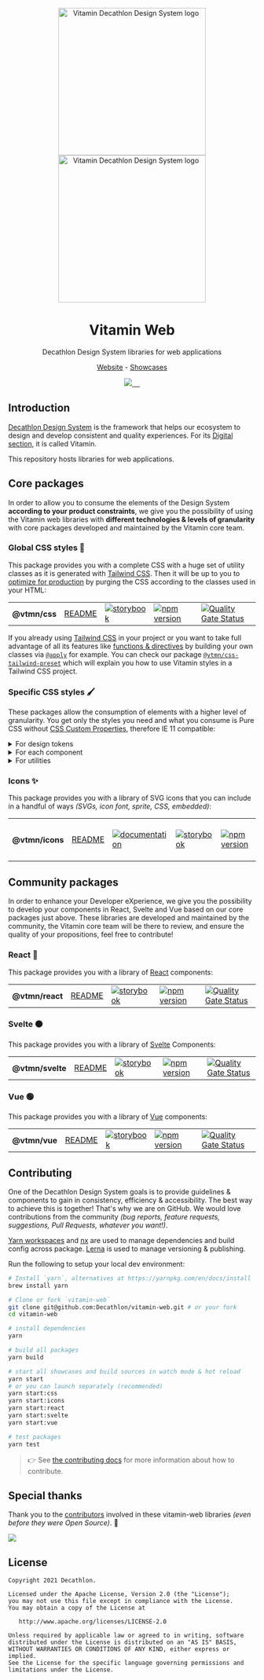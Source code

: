 <p align="center">
  <img
    width="300px"
    src="https://user-images.githubusercontent.com/9600228/102414461-e3b92b00-3ff6-11eb-9c96-5f37c4d5e02c.png#gh-light-mode-only"
    alt="Vitamin Decathlon Design System logo" />
  <img
    width="300px"
    src="https://user-images.githubusercontent.com/9600228/147513091-66fcc204-279b-4140-9be5-c16744c0f637.png#gh-dark-mode-only"
    alt="Vitamin Decathlon Design System logo" />
</p>

<h1 align="center">Vitamin Web</h1>

<p align="center">Decathlon Design System libraries for web applications</p>

<p align="center">
  <a href="https://www.decathlon.design">Website</a> - <a href="https://decathlon.github.io/vitamin-web">Showcases</a>
</p>

<p align="center">
  <a aria-label="contributors graph" href="https://github.com/decathlon/vitamin-web/graphs/contributors">
    <img src="https://img.shields.io/github/contributors/decathlon/vitamin-web.svg">
  </a>
  <a aria-label="last commit" href="https://github.com/Decathlon/vitamin-web/commits">
    <img alt="" src=
  "https://img.shields.io/github/last-commit/decathlon/vitamin-web.svg">
  </a>
  <a aria-label="license" href="https://github.com/decathlon/vitamin-web/blob/main/LICENSE">
    <img src="https://img.shields.io/github/license/decathlon/vitamin-web.svg" alt="">
  </a>
  <a aria-label="GitHub Actions - Build main branch" href="https://github.com/Decathlon/vitamin-web/actions">
    <img src="https://github.com/Decathlon/vitamin-web/workflows/Build%20main%20branch/badge.svg" alt="">
  </a>
  <a aria-label="slack" href="https://join.slack.com/t/decathlon-design/shared_invite/zt-ou0n9qas-n_oamDSVUIqvLqNO1LETJg">
    <img src="https://img.shields.io/badge/slack-Decathlon%20Design%20System-purple.svg?logo=slack" alt="">
  </a>
</p>

## Introduction

[Decathlon Design System](https://decathlon.design) is the framework that helps our ecosystem to design and develop consistent and quality experiences. For its [Digital section](https://www.decathlon.design/726f8c765/p/6145b2-overview), it is called Vitamin.

This repository hosts libraries for web applications.

## Core packages

In order to allow you to consume the elements of the Design System **according to your product constraints**, we give you the possibility of using the Vitamin web libraries with **different technologies & levels of granularity** with core packages developed and maintained by the Vitamin core team.

### Global CSS styles 🎨

This package provides you with a complete CSS with a huge set of utility classes as it is generated with [Tailwind CSS](https://tailwindcss.com). Then it will be up to you to [optimize for production](https://purgecss.com/) by purging the CSS according to the classes used in your HTML:

<table>
  <tr>
    <th>@vtmn/css</th>
    <td><a href="https://github.com/Decathlon/vitamin-web/tree/main/packages/sources/css#readme">README</a></td>
    <td><a href="https://decathlon.github.io/vitamin-web/@vtmn/showcase-css"><img src="https://img.shields.io/badge/storybook-css-d891bc?style=flat&logo=storybook" alt="storybook" /></a></td>
    <td><a href="https://www.npmjs.com/package/@vtmn/css"><img src="https://img.shields.io/npm/v/@vtmn/css?style=flat&logo=npm" alt="npm version" /></a></td>
    <td><a href="https://sonarcloud.io/dashboard?id=decathlon_vitamin-web_css"><img src="https://sonarcloud.io/api/project_badges/measure?project=decathlon_vitamin-web_css&metric=alert_status" alt="Quality Gate Status" /></a></td>
  </tr>
</table>

If you already using [Tailwind CSS](https://tailwindcss.com/) in your project or you want to take full advantage of all its features like [functions & directives](https://tailwindcss.com/docs/functions-and-directives) by building your own classes via [`@apply`](https://tailwindcss.com/docs/functions-and-directives#apply) for example. You can check our package [`@vtmn/css-tailwind-preset`](https://github.com/Decathlon/vitamin-web/tree/main/packages/sources/css/presets/tailwind#readme) which will explain you how to use Vitamin styles in a Tailwind CSS project.

### Specific CSS styles 🖌

These packages allow the consumption of elements with a higher level of granularity. You get only the styles you need and what you consume is Pure CSS without [CSS Custom Properties](https://developer.mozilla.org/en-US/docs/Web/CSS/--*), therefore IE 11 compatible:

<details>
  <summary>For design tokens</summary>

  <table>
    <tr>
      <th>@vtmn/css-design-tokens</th>
      <td><a href="https://github.com/Decathlon/vitamin-web/tree/main/packages/sources/css/src/design-tokens#readme">README</a></td>
      <td><a href="https://decathlon.github.io/vitamin-web/@vtmn/showcase-css/index.html?path=/story/guidelines-colors--page"><img src="https://img.shields.io/badge/storybook-css-d891bc?style=flat&logo=storybook" alt="storybook" /></a></td>
      <td><a href="https://www.npmjs.com/package/@vtmn/css-design-tokens"><img src="https://img.shields.io/npm/v/@vtmn/css-design-tokens?style=flat&logo=npm" alt="npm version" /></a></td>
      <td><a href="https://sonarcloud.io/dashboard?id=decathlon_vitamin-web_css"><img src="https://sonarcloud.io/api/project_badges/measure?project=decathlon_vitamin-web_css&metric=alert_status" alt="Quality Gate Status" /></a></td>
    </tr>
  </table>
</details>

<details>
  <summary>For each component</summary>

  <table>
    <tr>
      <th>@vtmn/css-alert</th>
      <td><a href="https://github.com/Decathlon/vitamin-web/tree/main/packages/sources/css/src/components/alert#readme">README</a></td>
      <td><a href="https://www.decathlon.design/726f8c765/p/64b4b5-alert-beta/b/129609"><img src="https://img.shields.io/badge/decathlon.design-docs-007dbc" alt="documentation" /></a></td>
      <td><a href="https://decathlon.github.io/vitamin-web/@vtmn/showcase-css/?path=/docs/components-alert--overview"><img src="https://img.shields.io/badge/storybook-css-d891bc?style=flat&logo=storybook" alt="storybook" /></a></td>
      <td><a href="https://www.npmjs.com/package/@vtmn/css-alert"><img src="https://img.shields.io/npm/v/@vtmn/css-alert?style=flat&logo=npm" alt="npm version" /></a></td>
      <td><a href="https://sonarcloud.io/dashboard?id=decathlon_vitamin-web_css"><img src="https://sonarcloud.io/api/project_badges/measure?project=decathlon_vitamin-web_css&metric=alert_status" alt="Quality Gate Status" /></a></td>
    </tr>
    <tr>
      <th>@vtmn/css-badge</th>
      <td><a href="https://github.com/Decathlon/vitamin-web/tree/main/packages/sources/css/src/components/badge#readme">README</a></td>
      <td><a href="https://www.decathlon.design/726f8c765/p/465f7c-badge-beta"><img src="https://img.shields.io/badge/decathlon.design-docs-007dbc" alt="documentation" /></a></td>
      <td><a href="https://decathlon.github.io/vitamin-web/@vtmn/showcase-css/?path=/docs/components-badge--overview"><img src="https://img.shields.io/badge/storybook-css-d891bc?style=flat&logo=storybook" alt="storybook" /></a></td>
      <td><a href="https://www.npmjs.com/package/@vtmn/css-badge"><img src="https://img.shields.io/npm/v/@vtmn/css-badge?style=flat&logo=npm" alt="npm version" /></a></td>
      <td><a href="https://sonarcloud.io/dashboard?id=decathlon_vitamin-web_css"><img src="https://sonarcloud.io/api/project_badges/measure?project=decathlon_vitamin-web_css&metric=alert_status" alt="Quality Gate Status" /></a></td>
    </tr>
    <tr>
      <th>@vtmn/css-button</th>
      <td><a href="https://github.com/Decathlon/vitamin-web/tree/main/packages/sources/css/src/components/button#readme">README</a></td>
      <td><a href="https://www.decathlon.design/726f8c765/p/8008f8-button"><img src="https://img.shields.io/badge/decathlon.design-docs-007dbc" alt="documentation" /></a></td>
      <td><a href="https://decathlon.github.io/vitamin-web/@vtmn/showcase-css/?path=/docs/components-button--overview"><img src="https://img.shields.io/badge/storybook-css-d891bc?style=flat&logo=storybook" alt="storybook" /></a></td>
      <td><a href="https://www.npmjs.com/package/@vtmn/css-button"><img src="https://img.shields.io/npm/v/@vtmn/css-button?style=flat&logo=npm" alt="npm version" /></a></td>
      <td><a href="https://sonarcloud.io/dashboard?id=decathlon_vitamin-web_css"><img src="https://sonarcloud.io/api/project_badges/measure?project=decathlon_vitamin-web_css&metric=alert_status" alt="Quality Gate Status" /></a></td>
    </tr>
    <tr>
      <th>@vtmn/css-breadcrumb</th>
      <td><a href="https://github.com/Decathlon/vitamin-web/tree/main/packages/sources/css/src/components/breadcrumb#readme">README</a></td>
      <td><a href="https://www.decathlon.design/726f8c765/v/0/p/95fc13-breadcrumb"><img src="https://img.shields.io/badge/decathlon.design-docs-007dbc" alt="documentation" /></a></td>
      <td><a href="https://decathlon.github.io/vitamin-web/@vtmn/showcase-css/?path=/docs/components-breadcrumb--overview"><img src="https://img.shields.io/badge/storybook-css-d891bc?style=flat&logo=storybook" alt="storybook" /></a></td>
      <td><a href="https://www.npmjs.com/package/@vtmn/css-breadcrumb"><img src="https://img.shields.io/npm/v/@vtmn/css-breadcrumb?style=flat&logo=npm" alt="npm version" /></a></td>
      <td><a href="https://sonarcloud.io/dashboard?id=decathlon_vitamin-web_css"><img src="https://sonarcloud.io/api/project_badges/measure?project=decathlon_vitamin-web_css&metric=alert_status" alt="Quality Gate Status" /></a></td>
    </tr>
    <tr>
      <th>@vtmn/css-card</th>
      <td><a href="https://github.com/Decathlon/vitamin-web/tree/main/packages/sources/css/src/components/card#readme">README</a></td>
      <td><a href="https://www.decathlon.design/726f8c765/p/88fc2b-card-beta/b/51e109"><img src="https://img.shields.io/badge/decathlon.design-docs-007dbc" alt="documentation" /></a></td>
      <td><a href="https://decathlon.github.io/vitamin-web/@vtmn/showcase-css/?path=/docs/components-card--overview"><img src="https://img.shields.io/badge/storybook-css-d891bc?style=flat&logo=storybook" alt="storybook" /></a></td>
      <td><a href="https://www.npmjs.com/package/@vtmn/css-card"><img src="https://img.shields.io/npm/v/@vtmn/css-card?style=flat&logo=npm" alt="npm version" /></a></td>
      <td><a href="https://sonarcloud.io/dashboard?id=decathlon_vitamin-web_css"><img src="https://sonarcloud.io/api/project_badges/measure?project=decathlon_vitamin-web_css&metric=alert_status" alt="Quality Gate Status" /></a></td>
    </tr>
    <tr>
      <th>@vtmn/css-checkbox</th>
      <td><a href="https://github.com/Decathlon/vitamin-web/tree/main/packages/sources/css/src/components/checkbox#readme">README</a></td>
      <td><a href="https://www.decathlon.design/726f8c765/p/953c37-checkbox"><img src="https://img.shields.io/badge/decathlon.design-docs-007dbc" alt="documentation" /></a></td>
      <td><a href="https://decathlon.github.io/vitamin-web/@vtmn/showcase-css/?path=/docs/components-checkbox--overview"><img src="https://img.shields.io/badge/storybook-css-d891bc?style=flat&logo=storybook" alt="storybook" /></a></td>
      <td><a href="https://www.npmjs.com/package/@vtmn/css-checkbox"><img src="https://img.shields.io/npm/v/@vtmn/css-checkbox?style=flat&logo=npm" alt="npm version" /></a></td>
      <td><a href="https://sonarcloud.io/dashboard?id=decathlon_vitamin-web_css"><img src="https://sonarcloud.io/api/project_badges/measure?project=decathlon_vitamin-web_css&metric=alert_status" alt="Quality Gate Status" /></a></td>
    </tr>
    <tr>
      <th>@vtmn/css-chip</th>
      <td><a href="https://github.com/Decathlon/vitamin-web/tree/main/packages/sources/css/src/components/chip#readme">README</a></td>
      <td><a href="https://www.decathlon.design/726f8c765/p/953c37-chip"><img src="https://img.shields.io/badge/decathlon.design-docs-007dbc" alt="documentation" /></a></td>
      <td><a href="https://decathlon.github.io/vitamin-web/@vtmn/showcase-css/?path=/docs/components-chip--overview"><img src="https://img.shields.io/badge/storybook-css-d891bc?style=flat&logo=storybook" alt="storybook" /></a></td>
      <td><a href="https://www.npmjs.com/package/@vtmn/css-chip"><img src="https://img.shields.io/npm/v/@vtmn/css-chip?style=flat&logo=npm" alt="npm version" /></a></td>
      <td><a href="https://sonarcloud.io/dashboard?id=decathlon_vitamin-web_css"><img src="https://sonarcloud.io/api/project_badges/measure?project=decathlon_vitamin-web_css&metric=alert_status" alt="Quality Gate Status" /></a></td>
    </tr>
    <tr>
      <th>@vtmn/css-divider</th>
      <td><a href="https://github.com/Decathlon/vitamin-web/tree/main/packages/sources/css/src/components/divider#readme">README</a></td>
      <td><a href="https://www.decathlon.design/726f8c765/p/28ad9b-divider-beta/b/75bea6"><img src="https://img.shields.io/badge/decathlon.design-docs-007dbc" alt="documentation" /></a></td>
      <td><a href="https://decathlon.github.io/vitamin-web/@vtmn/showcase-css/?path=/docs/components-divider--overview"><img src="https://img.shields.io/badge/storybook-css-d891bc?style=flat&logo=storybook" alt="storybook" /></a></td>
      <td><a href="https://www.npmjs.com/package/@vtmn/css-divider"><img src="https://img.shields.io/npm/v/@vtmn/css-divider?style=flat&logo=npm" alt="npm version" /></a></td>
      <td><a href="https://sonarcloud.io/dashboard?id=decathlon_vitamin-web_css"><img src="https://sonarcloud.io/api/project_badges/measure?project=decathlon_vitamin-web_css&metric=alert_status" alt="Quality Gate Status" /></a></td>
    </tr>
    <tr>
      <th>@vtmn/css-link</th>
      <td><a href="https://github.com/Decathlon/vitamin-web/tree/main/packages/sources/css/src/components/link#readme">README</a></td>
      <td><a href="https://www.decathlon.design/726f8c765/p/086ae8-link"><img src="https://img.shields.io/badge/decathlon.design-docs-007dbc" alt="documentation" /></a></td>
      <td><a href="https://decathlon.github.io/vitamin-web/@vtmn/showcase-css/?path=/docs/components-link--overview"><img src="https://img.shields.io/badge/storybook-css-d891bc?style=flat&logo=storybook" alt="storybook" /></a></td>
      <td><a href="https://www.npmjs.com/package/@vtmn/css-link"><img src="https://img.shields.io/npm/v/@vtmn/css-link?style=flat&logo=npm" alt="npm version" /></a></td>
      <td><a href="https://sonarcloud.io/dashboard?id=decathlon_vitamin-web_css"><img src="https://sonarcloud.io/api/project_badges/measure?project=decathlon_vitamin-web_css&metric=alert_status" alt="Quality Gate Status" /></a></td>
    </tr>
    <tr>
      <th>@vtmn/css-loader</th>
      <td><a href="https://github.com/Decathlon/vitamin-web/tree/main/packages/sources/css/src/components/loader#readme">README</a></td>
      <td><a href="https://www.decathlon.design/726f8c765/p/09b561-loader-beta/b/32cf1b"><img src="https://img.shields.io/badge/decathlon.design-docs-007dbc" alt="documentation" /></a></td>
      <td><a href="https://decathlon.github.io/vitamin-web/@vtmn/showcase-css/?path=/docs/components-loader--overview"><img src="https://img.shields.io/badge/storybook-css-d891bc?style=flat&logo=storybook" alt="storybook" /></a></td>
      <td><a href="https://www.npmjs.com/package/@vtmn/css-loader"><img src="https://img.shields.io/npm/v/@vtmn/css-loader?style=flat&logo=npm" alt="npm version" /></a></td>
      <td><a href="https://sonarcloud.io/dashboard?id=decathlon_vitamin-web_css"><img src="https://sonarcloud.io/api/project_badges/measure?project=decathlon_vitamin-web_css&metric=alert_status" alt="Quality Gate Status" /></a></td>
    </tr>
    <tr>
      <th>@vtmn/css-modal</th>
      <td><a href="https://github.com/Decathlon/vitamin-web/tree/main/packages/sources/css/src/components/modal#readme">README</a></td>
      <td><a href="https://www.decathlon.design/726f8c765/p/9596dd-modal-beta/b/08a8f6"><img src="https://img.shields.io/badge/decathlon.design-docs-007dbc" alt="documentation" /></a></td>
      <td><a href="https://decathlon.github.io/vitamin-web/@vtmn/showcase-css/?path=/docs/components-modal--overview"><img src="https://img.shields.io/badge/storybook-css-d891bc?style=flat&logo=storybook" alt="storybook" /></a></td>
      <td><a href="https://www.npmjs.com/package/@vtmn/css-modal"><img src="https://img.shields.io/npm/v/@vtmn/css-modal?style=flat&logo=npm" alt="npm version" /></a></td>
      <td><a href="https://sonarcloud.io/dashboard?id=decathlon_vitamin-web_css"><img src="https://sonarcloud.io/api/project_badges/measure?project=decathlon_vitamin-web_css&metric=alert_status" alt="Quality Gate Status" /></a></td>
    </tr>
    <tr>
      <th>@vtmn/css-navbar</th>
      <td><a href="https://github.com/Decathlon/vitamin-web/tree/main/packages/sources/css/src/components/navbar#readme">README</a></td>
      <td><a href="https://www.decathlon.design/726f8c765/p/9596dd-navbar-beta/b/08a8f6"><img src="https://img.shields.io/badge/decathlon.design-docs-007dbc" alt="documentation" /></a></td>
      <td><a href="https://decathlon.github.io/vitamin-web/@vtmn/showcase-css/?path=/docs/components-navbar--overview"><img src="https://img.shields.io/badge/storybook-css-d891bc?style=flat&logo=storybook" alt="storybook" /></a></td>
      <td><a href="https://www.npmjs.com/package/@vtmn/css-navbar"><img src="https://img.shields.io/npm/v/@vtmn/css-navbar?style=flat&logo=npm" alt="npm version" /></a></td>
      <td><a href="https://sonarcloud.io/dashboard?id=decathlon_vitamin-web_css"><img src="https://sonarcloud.io/api/project_badges/measure?project=decathlon_vitamin-web_css&metric=alert_status" alt="Quality Gate Status" /></a></td>
    </tr>
    <tr>
      <th>@vtmn/css-popover</th>
      <td><a href="https://github.com/Decathlon/vitamin-web/tree/main/packages/sources/css/src/components/popover#readme">README</a></td>
      <td><a href="https://www.decathlon.design/726f8c765/p/3086dd-popover-beta/b/129609"><img src="https://img.shields.io/badge/decathlon.design-docs-007dbc" alt="documentation" /></a></td>
      <td><a href="https://decathlon.github.io/vitamin-web/@vtmn/showcase-css/?path=/docs/components-popover--overview"><img src="https://img.shields.io/badge/storybook-css-d891bc?style=flat&logo=storybook" alt="storybook" /></a></td>
      <td><a href="https://www.npmjs.com/package/@vtmn/css-popover"><img src="https://img.shields.io/npm/v/@vtmn/css-popover?style=flat&logo=npm" alt="npm version" /></a></td>
      <td><a href="https://sonarcloud.io/dashboard?id=decathlon_vitamin-web_css"><img src="https://sonarcloud.io/api/project_badges/measure?project=decathlon_vitamin-web_css&metric=alert_status" alt="Quality Gate Status" /></a></td>
    </tr>
    <tr>
      <th>@vtmn/css-progressbar</th>
      <td><a href="https://github.com/Decathlon/vitamin-web/tree/main/packages/sources/css/src/components/progressbar#readme">README</a></td>
      <td><a href="https://www.decathlon.design/726f8c765/p/2388f2-progressbar-beta"><img src="https://img.shields.io/badge/decathlon.design-docs-007dbc" alt="documentation" /></a></td>
      <td><a href="https://decathlon.github.io/vitamin-web/@vtmn/showcase-css/?path=/docs/components-progressbar--overview"><img src="https://img.shields.io/badge/storybook-css-d891bc?style=flat&logo=storybook" alt="storybook" /></a></td>
      <td><a href="https://www.npmjs.com/package/@vtmn/css-progressbar"><img src="https://img.shields.io/npm/v/@vtmn/css-progressbar?style=flat&logo=npm" alt="npm version" /></a></td>
      <td><a href="https://sonarcloud.io/dashboard?id=decathlon_vitamin-web_css"><img src="https://sonarcloud.io/api/project_badges/measure?project=decathlon_vitamin-web_css&metric=alert_status" alt="Quality Gate Status" /></a></td>
    </tr>
    <tr>
      <th>@vtmn/css-quantity</th>
      <td><a href="https://github.com/Decathlon/vitamin-web/tree/main/packages/sources/css/src/components/quantity#readme">README</a></td>
      <td><a href="https://www.decathlon.design/726f8c765/v/0/p/207abd-quantity-beta/b/75bea6"><img src="https://img.shields.io/badge/decathlon.design-docs-007dbc" alt="documentation" /></a></td>
      <td><a href="https://decathlon.github.io/vitamin-web/@vtmn/showcase-css/?path=/docs/components-quantity--overview"><img src="https://img.shields.io/badge/storybook-css-d891bc?style=flat&logo=storybook" alt="storybook" /></a></td>
      <td><a href="https://www.npmjs.com/package/@vtmn/css-quantity"><img src="https://img.shields.io/npm/v/@vtmn/css-quantity?style=flat&logo=npm" alt="npm version" /></a></td>
      <td><a href="https://sonarcloud.io/dashboard?id=decathlon_vitamin-web_css"><img src="https://sonarcloud.io/api/project_badges/measure?project=decathlon_vitamin-web_css&metric=alert_status" alt="Quality Gate Status" /></a></td>
    </tr>
    <tr>
      <th>@vtmn/css-radio-button</th>
      <td><a href="https://github.com/Decathlon/vitamin-web/tree/main/packages/sources/css/src/components/radio-button#readme">README</a></td>
      <td><a href="https://www.decathlon.design/726f8c765/p/31e934-radio-button"><img src="https://img.shields.io/badge/decathlon.design-docs-007dbc" alt="documentation" /></a></td>
      <td><a href="https://decathlon.github.io/vitamin-web/@vtmn/showcase-css/?path=/docs/components-radio-button--overview"><img src="https://img.shields.io/badge/storybook-css-d891bc?style=flat&logo=storybook" alt="storybook" /></a></td>
      <td><a href="https://www.npmjs.com/package/@vtmn/css-radio-button"><img src="https://img.shields.io/npm/v/@vtmn/css-radio-button?style=flat&logo=npm" alt="npm version" /></a></td>
      <td><a href="https://sonarcloud.io/dashboard?id=decathlon_vitamin-web_css"><img src="https://sonarcloud.io/api/project_badges/measure?project=decathlon_vitamin-web_css&metric=alert_status" alt="Quality Gate Status" /></a></td>
    </tr>
    <tr>
      <th>@vtmn/css-rating</th>
      <td><a href="https://github.com/Decathlon/vitamin-web/tree/main/packages/sources/css/src/components/rating#readme">README</a></td>
      <td><a href="https://www.decathlon.design/726f8c765/p/19ec87-rating-beta/b/5496b9"><img src="https://img.shields.io/badge/decathlon.design-docs-007dbc" alt="documentation" /></a></td>
      <td><a href="https://decathlon.github.io/vitamin-web/@vtmn/showcase-css/?path=/docs/components-rating--overview"><img src="https://img.shields.io/badge/storybook-css-d891bc?style=flat&logo=storybook" alt="storybook" /></a></td>
      <td><a href="https://www.npmjs.com/package/@vtmn/css-rating"><img src="https://img.shields.io/npm/v/@vtmn/css-rating?style=flat&logo=npm" alt="npm version" /></a></td>
      <td><a href="https://sonarcloud.io/dashboard?id=decathlon_vitamin-web_css"><img src="https://sonarcloud.io/api/project_badges/measure?project=decathlon_vitamin-web_css&metric=alert_status" alt="Quality Gate Status" /></a></td>
    </tr>
    <tr>
      <th>@vtmn/css-search</th>
      <td><a href="https://github.com/Decathlon/vitamin-web/tree/main/packages/sources/css/src/components/search#readme">README</a></td>
      <td><a href="https://www.decathlon.design/726f8c765/v/0/p/666649-search-beta/b/711780"><img src="https://img.shields.io/badge/decathlon.design-docs-007dbc" alt="documentation" /></a></td>
      <td><a href="https://decathlon.github.io/vitamin-web/@vtmn/showcase-css/?path=/docs/components-search--overview"><img src="https://img.shields.io/badge/storybook-css-d891bc?style=flat&logo=storybook" alt="storybook" /></a></td>
      <td><a href="https://www.npmjs.com/package/@vtmn/css-search"><img src="https://img.shields.io/npm/v/@vtmn/css-search?style=flat&logo=npm" alt="npm version" /></a></td>
      <td><a href="https://sonarcloud.io/dashboard?id=decathlon_vitamin-web_css"><img src="https://sonarcloud.io/api/project_badges/measure?project=decathlon_vitamin-web_css&metric=alert_status" alt="Quality Gate Status" /></a></td>
    </tr>
    <tr>
      <th>@vtmn/css-select</th>
      <td><a href="https://github.com/Decathlon/vitamin-web/tree/main/packages/sources/css/src/components/select#readme">README</a></td>
      <td><a href="https://www.decathlon.design/726f8c765/p/46ee45-select-beta/b/136a45"><img src="https://img.shields.io/badge/decathlon.design-docs-007dbc" alt="documentation" /></a></td>
      <td><a href="https://decathlon.github.io/vitamin-web/@vtmn/showcase-css/?path=/docs/components-select--overview"><img src="https://img.shields.io/badge/storybook-css-d891bc?style=flat&logo=storybook" alt="storybook" /></a></td>
      <td><a href="https://www.npmjs.com/package/@vtmn/css-select"><img src="https://img.shields.io/npm/v/@vtmn/css-select?style=flat&logo=npm" alt="npm version" /></a></td>
      <td><a href="https://sonarcloud.io/dashboard?id=decathlon_vitamin-web_css"><img src="https://sonarcloud.io/api/project_badges/measure?project=decathlon_vitamin-web_css&metric=alert_status" alt="Quality Gate Status" /></a></td>
    </tr>
    <tr>
      <th>@vtmn/css-skeleton</th>
      <td><a href="https://github.com/Decathlon/vitamin-web/tree/main/packages/sources/css/src/components/skeleton#readme">README</a></td>
      <td><a href="https://www.decathlon.design/726f8c765/p/79685a-skeleton-beta/b/122d98"><img src="https://img.shields.io/badge/decathlon.design-docs-007dbc" alt="documentation" /></a></td>
      <td><a href="https://decathlon.github.io/vitamin-web/@vtmn/showcase-css/?path=/docs/components-skeleton--overview"><img src="https://img.shields.io/badge/storybook-css-d891bc?style=flat&logo=storybook" alt="storybook" /></a></td>
      <td><a href="https://www.npmjs.com/package/@vtmn/css-skeleton"><img src="https://img.shields.io/npm/v/@vtmn/css-skeleton?style=flat&logo=npm" alt="npm version" /></a></td>
      <td><a href="https://sonarcloud.io/dashboard?id=decathlon_vitamin-web_css"><img src="https://sonarcloud.io/api/project_badges/measure?project=decathlon_vitamin-web_css&metric=alert_status" alt="Quality Gate Status" /></a></td>
    </tr>
    <tr>
      <th>@vtmn/css-snackbar</th>
      <td><a href="https://github.com/Decathlon/vitamin-web/tree/main/packages/sources/css/src/components/snackbar#readme">README</a></td>
      <td><a href="https://www.decathlon.design/726f8c765/p/798580-snackbar-beta/b/129609"><img src="https://img.shields.io/badge/decathlon.design-docs-007dbc" alt="documentation" /></a></td>
      <td><a href="https://decathlon.github.io/vitamin-web/@vtmn/showcase-css/?path=/docs/components-snackbar--overview"><img src="https://img.shields.io/badge/storybook-css-d891bc?style=flat&logo=storybook" alt="storybook" /></a></td>
      <td><a href="https://www.npmjs.com/package/@vtmn/css-snackbar"><img src="https://img.shields.io/npm/v/@vtmn/css-snackbar?style=flat&logo=npm" alt="npm version" /></a></td>
      <td><a href="https://sonarcloud.io/dashboard?id=decathlon_vitamin-web_css"><img src="https://sonarcloud.io/api/project_badges/measure?project=decathlon_vitamin-web_css&metric=alert_status" alt="Quality Gate Status" /></a></td>
    </tr>
    <tr>
      <th>@vtmn/css-tabs</th>
      <td><a href="https://github.com/Decathlon/vitamin-web/tree/main/packages/sources/css/src/components/tabs#readme">README</a></td>
      <td><a href="https://www.decathlon.design/726f8c765/p/705308-tabs-beta/b/4177c3"><img src="https://img.shields.io/badge/decathlon.design-docs-007dbc" alt="documentation" /></a></td>
      <td><a href="https://decathlon.github.io/vitamin-web/@vtmn/showcase-css/?path=/docs/components-tabs--overview"><img src="https://img.shields.io/badge/storybook-css-d891bc?style=flat&logo=storybook" alt="storybook" /></a></td>
      <td><a href="https://www.npmjs.com/package/@vtmn/css-tabs"><img src="https://img.shields.io/npm/v/@vtmn/css-tabs?style=flat&logo=npm" alt="npm version" /></a></td>
      <td><a href="https://sonarcloud.io/dashboard?id=decathlon_vitamin-web_css"><img src="https://sonarcloud.io/api/project_badges/measure?project=decathlon_vitamin-web_css&metric=alert_status" alt="Quality Gate Status" /></a></td>
    </tr>
    <tr>
      <th>@vtmn/css-text-input</th>
      <td><a href="https://github.com/Decathlon/vitamin-web/tree/main/packages/sources/css/src/components/text-input#readme">README</a></td>
      <td><a href="https://www.decathlon.design/726f8c765/p/31121d-text-input"><img src="https://img.shields.io/badge/decathlon.design-docs-007dbc" alt="documentation" /></a></td>
      <td><a href="https://decathlon.github.io/vitamin-web/@vtmn/showcase-css/?path=/docs/components-text-input--overview"><img src="https://img.shields.io/badge/storybook-css-d891bc?style=flat&logo=storybook" alt="storybook" /></a></td>
      <td><a href="https://www.npmjs.com/package/@vtmn/css-text-input"><img src="https://img.shields.io/npm/v/@vtmn/css-text-input?style=flat&logo=npm" alt="npm version" /></a></td>
      <td><a href="https://sonarcloud.io/dashboard?id=decathlon_vitamin-web_css"><img src="https://sonarcloud.io/api/project_badges/measure?project=decathlon_vitamin-web_css&metric=alert_status" alt="Quality Gate Status" /></a></td>
    </tr>
    <tr>
      <th>@vtmn/css-toast</th>
      <td><a href="https://github.com/Decathlon/vitamin-web/tree/main/packages/sources/css/src/components/toast#readme">README</a></td>
      <td><a href="https://www.decathlon.design/726f8c765/p/4450b2-toast-beta/b/129609"><img src="https://img.shields.io/badge/decathlon.design-docs-007dbc" alt="documentation" /></a></td>
      <td><a href="https://decathlon.github.io/vitamin-web/@vtmn/showcase-css/?path=/docs/components-toast--overview"><img src="https://img.shields.io/badge/storybook-css-d891bc?style=flat&logo=storybook" alt="storybook" /></a></td>
      <td><a href="https://www.npmjs.com/package/@vtmn/css-toast"><img src="https://img.shields.io/npm/v/@vtmn/css-toast?style=flat&logo=npm" alt="npm version" /></a></td>
      <td><a href="https://sonarcloud.io/dashboard?id=decathlon_vitamin-web_css"><img src="https://sonarcloud.io/api/project_badges/measure?project=decathlon_vitamin-web_css&metric=alert_status" alt="Quality Gate Status" /></a></td>
    </tr>
    <tr>
      <th>@vtmn/css-toggle</th>
      <td><a href="https://github.com/Decathlon/vitamin-web/tree/main/packages/sources/css/src/components/toggle#readme">README</a></td>
      <td><a href="https://www.decathlon.design/726f8c765/p/99628d-toggle"><img src="https://img.shields.io/badge/decathlon.design-docs-007dbc" alt="documentation" /></a></td>
      <td><a href="https://decathlon.github.io/vitamin-web/@vtmn/showcase-css/?path=/docs/components-toggle--overview"><img src="https://img.shields.io/badge/storybook-css-d891bc?style=flat&logo=storybook" alt="storybook" /></a></td>
      <td><a href="https://www.npmjs.com/package/@vtmn/css-toggle"><img src="https://img.shields.io/npm/v/@vtmn/css-toggle?style=flat&logo=npm" alt="npm version" /></a></td>
      <td><a href="https://sonarcloud.io/dashboard?id=decathlon_vitamin-web_css"><img src="https://sonarcloud.io/api/project_badges/measure?project=decathlon_vitamin-web_css&metric=alert_status" alt="Quality Gate Status" /></a></td>
    </tr>
    <tr>
      <th>@vtmn/css-tooltip</th>
      <td><a href="https://github.com/Decathlon/vitamin-web/tree/main/packages/sources/css/src/components/tooltip#readme">README</a></td>
      <td><a href="https://www.decathlon.design/726f8c765/p/595266-tooltip-beta/b/97ce1d"><img src="https://img.shields.io/badge/decathlon.design-docs-007dbc" alt="documentation" /></a></td>
      <td><a href="https://decathlon.github.io/vitamin-web/@vtmn/showcase-css/?path=/docs/components-tooltip--overview"><img src="https://img.shields.io/badge/storybook-css-d891bc?style=flat&logo=storybook" alt="storybook" /></a></td>
      <td><a href="https://www.npmjs.com/package/@vtmn/css-tooltip"><img src="https://img.shields.io/npm/v/@vtmn/css-tooltip?style=flat&logo=npm" alt="npm version" /></a></td>
      <td><a href="https://sonarcloud.io/dashboard?id=decathlon_vitamin-web_css"><img src="https://sonarcloud.io/api/project_badges/measure?project=decathlon_vitamin-web_css&metric=alert_status" alt="Quality Gate Status" /></a></td>
    </tr>
  </table>
 </details>

<details>
  <summary>For utilities</summary>

  <table>
    <tr>
      <th>@vtmn/css-utilities</th>
      <td><a href="https://github.com/Decathlon/vitamin-web/tree/main/packages/sources/css/src/utilities#readme">README</a></td>
      <td><a href="https://decathlon.github.io/vitamin-web/@vtmn/showcase-css/index.html?path=/docs/guidelines-typography--overview"><img src="https://img.shields.io/badge/storybook-css-d891bc?style=flat&logo=storybook" alt="storybook" /></a></td>
      <td><a href="https://www.npmjs.com/package/@vtmn/css-utilities"><img src="https://img.shields.io/npm/v/@vtmn/css-utilities?style=flat&logo=npm" alt="npm version" /></a></td>
      <td><a href="https://sonarcloud.io/dashboard?id=decathlon_vitamin-web_css"><img src="https://sonarcloud.io/api/project_badges/measure?project=decathlon_vitamin-web_css&metric=alert_status" alt="Quality Gate Status" /></a></td>
    </tr>
  </table>
</details>

### Icons ✨

This package provides you with a library of SVG icons that you can include in a handful of ways _(SVGs, icon font, sprite, CSS, embedded)_:

<table>
  <tr>
    <th>@vtmn/icons</th>
    <td><a href="https://github.com/Decathlon/vitamin-web/tree/main/packages/sources/icons#readme">README</a></td>
    <td><a href="https://www.decathlon.design/726f8c765/p/91dc94-iconography"><img src="https://img.shields.io/badge/decathlon.design-docs-007dbc" alt="documentation" /></a></td>
    <td><a href="https://decathlon.github.io/vitamin-web/@vtmn/showcase-icons"><img src="https://img.shields.io/badge/storybook-icons-295573?style=flat&logo=storybook" alt="storybook" /></a></td>
    <td><a href="https://www.npmjs.com/package/@vtmn/icons"><img src="https://img.shields.io/npm/v/@vtmn/icons?style=flat&logo=npm" alt="npm version" /></a></td>
    <td><a href="https://sonarcloud.io/dashboard?id=decathlon_vitamin-web_icons"><img src="https://sonarcloud.io/api/project_badges/measure?project=decathlon_vitamin-web_icons&metric=alert_status" alt="Quality Gate Status" /></a></td>
  </tr>
</table>

## Community packages

In order to enhance your Developer eXperience, we give you the possibility to develop your components in React, Svelte and Vue based on our core packages just above. These libraries are developed and maintained by the community, the Vitamin core team will be there to review, and ensure the quality of your propositions, feel free to contribute!

### React 🔵

This package provides you with a library of [React](https://reactjs.org/) components:

<table>
  <tr>
    <th>@vtmn/react</th>
    <td><a href="https://github.com/Decathlon/vitamin-web/tree/main/packages/sources/react#readme">README</a></td>
    <td><a href="https://decathlon.github.io/vitamin-web/@vtmn/showcase-react"><img src="https://img.shields.io/badge/storybook-react-61DAFB?style=flat&logo=storybook" alt="storybook" /></a></a></td>
    <td><a href="https://www.npmjs.com/package/@vtmn/react"><img src="https://img.shields.io/npm/v/@vtmn/react?style=flat&logo=npm" alt="npm version" /></a></td>
    <td><a href="https://sonarcloud.io/dashboard?id=decathlon_vitamin-web_react"><img src="https://sonarcloud.io/api/project_badges/measure?project=decathlon_vitamin-web_react&metric=alert_status" alt="Quality Gate Status" /></a></td>
  </tr>
</table>

### Svelte 🟠

This package provides you with a library of [Svelte](https://svelte.dev/) Components:

<table>
  <tr>
    <th>@vtmn/svelte</th>
    <td><a href="https://github.com/Decathlon/vitamin-web/tree/main/packages/sources/svelte#readme">README</a></td>
    <td><a href="https://decathlon.github.io/vitamin-web/@vtmn/showcase-svelte"><img src="https://img.shields.io/badge/storybook-svelte-F13C03?style=flat&logo=storybook" alt="storybook" /></a></a></td>
    <td><a href="https://www.npmjs.com/package/@vtmn/svelte"><img src="https://img.shields.io/npm/v/@vtmn/svelte?style=flat&logo=npm" alt="npm version" /></a></td>
    <td><a href="https://sonarcloud.io/dashboard?id=decathlon_vitamin-web_svelte"><img src="https://sonarcloud.io/api/project_badges/measure?project=decathlon_vitamin-web_svelte&metric=alert_status" alt="Quality Gate Status" /></a></td>
  </tr>
</table>

### Vue 🟢

This package provides you with a library of [Vue](https://vuejs.org/) components:

<table>
  <tr>
    <th>@vtmn/vue</th>
    <td><a href="https://github.com/Decathlon/vitamin-web/tree/main/packages/sources/vue#readme">README</a></td>
    <td><a href="https://decathlon.github.io/vitamin-web/@vtmn/showcase-vue"><img src="https://img.shields.io/badge/storybook-vue-41B883?style=flat&logo=storybook" alt="storybook" /></a></a></td>
    <td><a href="https://www.npmjs.com/package/@vtmn/vue"><img src="https://img.shields.io/npm/v/@vtmn/vue?style=flat&logo=npm" alt="npm version" /></a></td>
    <td><a href="https://sonarcloud.io/dashboard?id=decathlon_vitamin-web_vue"><img src="https://sonarcloud.io/api/project_badges/measure?project=decathlon_vitamin-web_vue&metric=alert_status" alt="Quality Gate Status" /></a></td>
  </tr>
</table>

## Contributing

One of the Decathlon Design System goals is to provide guidelines & components to gain in consistency, efficiency & accessibility. The best way to achieve this is together!
That's why we are on GitHub. We would love contributions from the community _(bug reports, feature requests, suggestions, Pull Requests, whatever you want!)_.

[Yarn workspaces](https://yarnpkg.com/lang/en/docs/workspaces/) and [nx](https://nx.dev) are used to manage dependencies and build config across package. [Lerna](https://github.com/lerna/lerna/) is used to manage versioning & publishing.

Run the following to setup your local dev environment:

```sh
# Install `yarn`, alternatives at https://yarnpkg.com/en/docs/install
brew install yarn

# Clone or fork `vitamin-web`
git clone git@github.com:Decathlon/vitamin-web.git # or your fork
cd vitamin-web

# install dependencies
yarn

# build all packages
yarn build

# start all showcases and build sources in watch mode & hot reload
yarn start
# or you can launch separately (recommended)
yarn start:css
yarn start:icons
yarn start:react
yarn start:svelte
yarn start:vue

# test packages
yarn test
```

> 👉 See [the contributing docs](CONTRIBUTING.md) for more information about how to contribute.

## Special thanks

Thank you to the [contributors](CONTRIBUTORS.md) involved in these vitamin-web libraries _(even before they were Open Source)_. 💙

<a href="https://github.com/decathlon/vitamin-web/graphs/contributors">
  <img src="https://contrib.rocks/image?repo=decathlon/vitamin-web" />
</a>

## License

    Copyright 2021 Decathlon.

    Licensed under the Apache License, Version 2.0 (the "License");
    you may not use this file except in compliance with the License.
    You may obtain a copy of the License at

       http://www.apache.org/licenses/LICENSE-2.0

    Unless required by applicable law or agreed to in writing, software
    distributed under the License is distributed on an "AS IS" BASIS,
    WITHOUT WARRANTIES OR CONDITIONS OF ANY KIND, either express or implied.
    See the License for the specific language governing permissions and
    limitations under the License.
